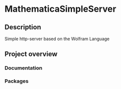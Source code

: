 # MathematicaSimpleServer

## Description

Simple http-server based on the Wolfram Language

## Project overview

### Documentation

### Packages
